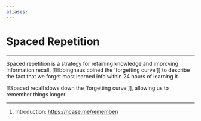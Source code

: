 ```yaml
---
aliases: 
---
```

# Spaced Repetition
---
Spaced repetition is a strategy for retaining knowledge and improving information recall. [[Ebbinghaus coined the 'forgetting curve']] to describe the fact that we forget most learned info within 24 hours of learning it. 

[[Spaced recall slows down the 'forgetting curve']], allowing us to remember things longer. 

---
1. Introduction: https://ncase.me/remember/